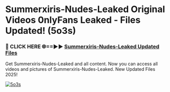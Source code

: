 # Summerxiris-Nudes-Leaked Original Videos 0nlyFans Leaked - Files Updated! (5o3s)

<h3>🔴 CLICK HERE 🌐==►► <a href="https://tinyurl.com/5h6xmrr3" rel="nofollow">Summerxiris-Nudes-Leaked Updated Files</a></h3>

Get Summerxiris-Nudes-Leaked and all content. Now you can access all videos and pictures of Summerxiris-Nudes-Leaked. New Updated Files 2025!

[![5o3s](https://i.imgur.com/KVD873Z.gif)](https://tinyurl.com/5h6xmrr3)
